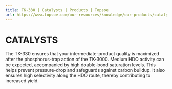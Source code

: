 ```yaml
---
title: TK-330 | Catalysts | Products | Topsoe
url: https://www.topsoe.com/our-resources/knowledge/our-products/catalysts/tk-330#main-content
---
```


# CATALYSTS

The TK-330 ensures that your intermediate-product quality is maximized after the phosphorus-trap action of the TK-3000. Medium HDO activity can be expected, accompanied by high double-bond saturation levels. This helps prevent pressure-drop and safeguards against carbon buildup. It also ensures high selectivity along the HDO route, thereby contributing to increased yield.
